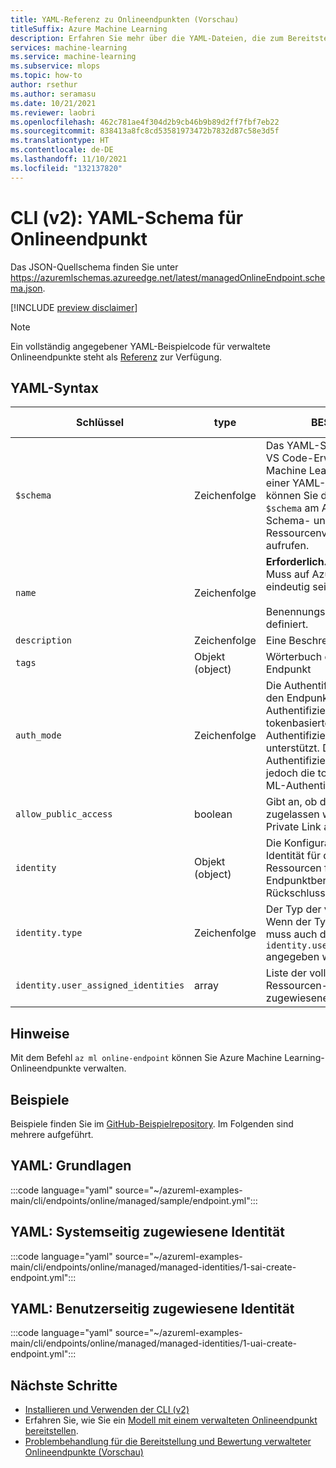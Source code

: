 ```yaml
---
title: YAML-Referenz zu Onlineendpunkten (Vorschau)
titleSuffix: Azure Machine Learning
description: Erfahren Sie mehr über die YAML-Dateien, die zum Bereitstellen von Modellen als Onlineendpunkte verwendet werden.
services: machine-learning
ms.service: machine-learning
ms.subservice: mlops
ms.topic: how-to
author: rsethur
ms.author: seramasu
ms.date: 10/21/2021
ms.reviewer: laobri
ms.openlocfilehash: 462c781ae4f304d2b9cb46b9b89d2ff7fbf7eb22
ms.sourcegitcommit: 838413a8fc8cd53581973472b7832d87c58e3d5f
ms.translationtype: HT
ms.contentlocale: de-DE
ms.lasthandoff: 11/10/2021
ms.locfileid: "132137820"
---
```

# <a name="cli-v2-online-endpoint-yaml-schema"></a>CLI (v2): YAML-Schema für Onlineendpunkt

Das JSON-Quellschema finden Sie unter https://azuremlschemas.azureedge.net/latest/managedOnlineEndpoint.schema.json.

[!INCLUDE [preview disclaimer](../../includes/machine-learning-preview-generic-disclaimer.md)]

> [!NOTE]
> Ein vollständig angegebener YAML-Beispielcode für verwaltete Onlineendpunkte steht als [Referenz](https://azuremlschemas.azureedge.net/latest/managedOnlineEndpoint.template.yaml) zur Verfügung.

## <a name="yaml-syntax"></a>YAML-Syntax

| Schlüssel | type | BESCHREIBUNG | Zulässige Werte | Standardwert |
| --- | ---- | ----------- | -------------- | ------------- |
| `$schema` | Zeichenfolge | Das YAML-Schema Wenn Sie die VS Code-Erweiterung für Azure Machine Learning zum Erstellen einer YAML-Datei verwenden, können Sie durch das Einfügen von `$schema` am Anfang der Datei Schema- und Ressourcenvervollständigungen aufrufen. | | |
| `name` | Zeichenfolge | **Erforderlich.** Name des Endpunkts. Muss auf Azure-Regionsebene eindeutig sein. <br><br> Benennungsregeln sind [hier](how-to-manage-quotas.md#azure-machine-learning-managed-online-endpoints-preview) definiert.| | |
| `description` | Zeichenfolge | Eine Beschreibung des Endpunkts | | |
| `tags` | Objekt (object) | Wörterbuch der Tags für den Endpunkt | | |
| `auth_mode` | Zeichenfolge | Die Authentifizierungsmethode für den Endpunkt Die schlüsselbasierte Authentifizierung und die tokenbasierte Azure ML-Authentifizierung werden unterstützt. Die schlüsselbasierte Authentifizierung läuft nicht ab, jedoch die tokenbasierte Azure ML-Authentifizierung. | `key`, `aml_token` | `key` |
| `allow_public_access` | boolean | Gibt an, ob der öffentliche Zugriff zugelassen werden soll, wenn Private Link aktiviert ist. | | `true` |
| `identity` | Objekt (object) | Die Konfiguration der verwalteten Identität für den Zugriff auf Azure-Ressourcen für die Endpunktbereitstellung und den Rückschluss. | | |
| `identity.type` | Zeichenfolge | Der Typ der verwalteten Identität. Wenn der Typ `user_assigned` ist, muss auch die Eigenschaft `identity.user_assigned_identities` angegeben werden. | `system_assigned`, `user_assigned` | |
| `identity.user_assigned_identities` | array | Liste der vollqualifizierten Ressourcen-IDs der vom Benutzer zugewiesenen Identitäten. | | |

## <a name="remarks"></a>Hinweise

Mit dem Befehl `az ml online-endpoint` können Sie Azure Machine Learning-Onlineendpunkte verwalten.

## <a name="examples"></a>Beispiele

Beispiele finden Sie im [GitHub-Beispielrepository](https://github.com/Azure/azureml-examples/tree/main/cli/endpoints/batch). Im Folgenden sind mehrere aufgeführt.

## <a name="yaml-basic"></a>YAML: Grundlagen

:::code language="yaml" source="~/azureml-examples-main/cli/endpoints/online/managed/sample/endpoint.yml":::

## <a name="yaml-system-assigned-identity"></a>YAML: Systemseitig zugewiesene Identität

:::code language="yaml" source="~/azureml-examples-main/cli/endpoints/online/managed/managed-identities/1-sai-create-endpoint.yml":::

## <a name="yaml-user-assigned-identity"></a>YAML: Benutzerseitig zugewiesene Identität

:::code language="yaml" source="~/azureml-examples-main/cli/endpoints/online/managed/managed-identities/1-uai-create-endpoint.yml":::

## <a name="next-steps"></a>Nächste Schritte

- [Installieren und Verwenden der CLI (v2)](how-to-configure-cli.md)
- Erfahren Sie, wie Sie ein [Modell mit einem verwalteten Onlineendpunkt bereitstellen](how-to-deploy-managed-online-endpoints.md).
- [Problembehandlung für die Bereitstellung und Bewertung verwalteter Onlineendpunkte (Vorschau)](./how-to-troubleshoot-online-endpoints.md)